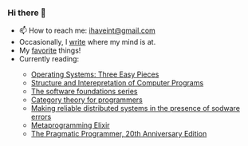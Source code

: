 ### Hi there 👋



- 📫 How to reach me: ihaveint@gmail.com
- Occasionally, I <a href="https://ihaveint.github.io">write</a> where my mind is at.
- My <a href="https://ihaveint.github.io/interests/">favorite</a> things!
- Currently reading: 
<ul>
  <ul>
    <li>
      <a href="https://pages.cs.wisc.edu/~remzi/OSTEP/">Operating Systems: Three Easy Pieces</a>
    </li>    
    <li>
     <a href="https://mitpress.mit.edu/sites/default/files/sicp/full-text/book/book.html">Structure and Interepretation of Computer Programs</a>
    </li>
    <li>
     <a href="https://softwarefoundations.cis.upenn.edu">The software foundations series</a>
    </li>
    <li>
     <a href="https://bartoszmilewski.com/2014/10/28/category-theory-for-programmers-the-preface/">Category theory for programmers</a>
    </li>
    <li>
     <a href="https://erlang.org/download/armstrong_thesis_2003.pdf">Making reliable distributed systems in the presence of sodware errors</a>
    </li>
    <li>
     <a href="https://pragprog.com/titles/cmelixir/metaprogramming-elixir/">Metaprogramming Elixir</a>
    </li>
    <li>
     <a href="https://pragprog.com/titles/tpp20/the-pragmatic-programmer-20th-anniversary-edition/">The Pragmatic Programmer, 20th Anniversary Edition
</a>
    </li>
  </ul>
</ul>

